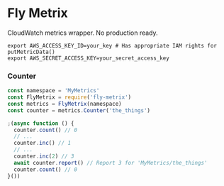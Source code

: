 
# Fly Metrix

CloudWatch metrics wrapper. No production ready.

```
export AWS_ACCESS_KEY_ID=your_key # Has appropriate IAM rights for putMetricData()
export AWS_SECRET_ACCESS_KEY=your_secret_access_key
```

### Counter

```javascript
const namespace = 'MyMetrics'
const FlyMetrix = require('fly-metrix')
const metrics = FlyMetrix(namespace)
const counter = metrics.Counter('the_things')

;(async function () {
  counter.count() // 0
  // ...
  counter.inc() // 1
  // ...
  counter.inc(2) // 3
  await counter.report() // Report 3 for 'MyMetrics/the_things'
  counter.count() // 0
}())
```
